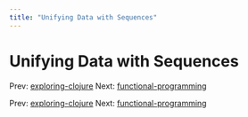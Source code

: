 ```yaml
---
title: "Unifying Data with Sequences"
---
```


# Unifying Data with Sequences

Prev: [exploring-clojure](exploring-clojure.md)
Next: [functional-programming](functional-programming.md)

Prev: [exploring-clojure](exploring-clojure.md)
Next: [functional-programming](functional-programming.md)
